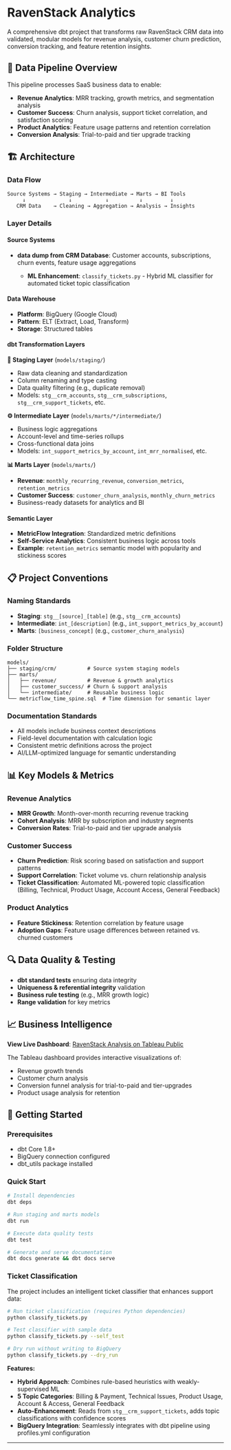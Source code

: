 # RavenStack Analytics #

A comprehensive dbt project that transforms raw RavenStack CRM data into validated, modular models for revenue analysis, customer churn prediction, conversion tracking, and feature retention insights.

## 🎯 Data Pipeline Overview

This pipeline processes SaaS business data to enable:
- **Revenue Analytics**: MRR tracking, growth metrics, and segmentation analysis
- **Customer Success**: Churn analysis, support ticket correlation, and satisfaction scoring  
- **Product Analytics**: Feature usage patterns and retention correlation
- **Conversion Analysis**: Trial-to-paid and tier upgrade tracking

## 🏗️ Architecture

### Data Flow
```
Source Systems → Staging → Intermediate → Marts → BI Tools
     ↓              ↓           ↓          ↓         ↓
   CRM Data    → Cleaning → Aggregation → Analysis → Insights
```

### Layer Details

#### **Source Systems**
- **data dump from CRM Database**: Customer accounts, subscriptions, churn events, feature usage aggregations

  - **ML Enhancement**: `classify_tickets.py` - Hybrid ML classifier for automated ticket topic classification

#### **Data Warehouse**
- **Platform**: BigQuery (Google Cloud)
- **Pattern**: ELT (Extract, Load, Transform)
- **Storage**: Structured tables

#### **dbt Transformation Layers**

**🔄 Staging Layer** (`models/staging/`)
- Raw data cleaning and standardization
- Column renaming and type casting
- Data quality filtering (e.g., duplicate removal)
- Models: `stg__crm_accounts`, `stg__crm_subscriptions`, `stg__crm_support_tickets`, etc.

**⚙️ Intermediate Layer** (`models/marts/*/intermediate/`)
- Business logic aggregations
- Account-level and time-series rollups
- Cross-functional data joins
- Models: `int_support_metrics_by_account`, `int_mrr_normalised`, etc.

**📊 Marts Layer** (`models/marts/`)
- **Revenue**: `monthly_recurring_revenue`, `conversion_metrics`, `retention_metrics`
- **Customer Success**: `customer_churn_analysis`, `monthly_churn_metrics`
- Business-ready datasets for analytics and BI

#### **Semantic Layer**
- **MetricFlow Integration**: Standardized metric definitions
- **Self-Service Analytics**: Consistent business logic across tools
- **Example**: `retention_metrics` semantic model with popularity and stickiness scores

## 📋 Project Conventions

### Naming Standards
- **Staging**: `stg__[source]_[table]` (e.g., `stg__crm_accounts`)
- **Intermediate**: `int_[description]` (e.g., `int_support_metrics_by_account`)
- **Marts**: `[business_concept]` (e.g., `customer_churn_analysis`)

### Folder Structure
```
models/
├── staging/crm/          # Source system staging models
├── marts/
│   ├── revenue/          # Revenue & growth analytics
│   ├── customer_success/ # Churn & support analysis
│   └── intermediate/     # Reusable business logic
└── metricflow_time_spine.sql  # Time dimension for semantic layer
```

### Documentation Standards
- All models include business context descriptions
- Field-level documentation with calculation logic
- Consistent metric definitions across the project
- AI/LLM-optimized language for semantic understanding

## 📊 Key Models & Metrics

### Revenue Analytics
- **MRR Growth**: Month-over-month recurring revenue tracking
- **Cohort Analysis**: MRR by subscription and industry segments
- **Conversion Rates**: Trial-to-paid and tier upgrade analysis

### Customer Success
- **Churn Prediction**: Risk scoring based on satisfaction and support patterns  
- **Support Correlation**: Ticket volume vs. churn relationship analysis
- **Ticket Classification**: Automated ML-powered topic classification (Billing, Technical, Product Usage, Account Access, General Feedback)

### Product Analytics  
- **Feature Stickiness**: Retention correlation by feature usage
- **Adoption Gaps**: Feature usage differences between retained vs. churned customers

## 🔍 Data Quality & Testing

- **dbt standard tests** ensuring data integrity
- **Uniqueness & referential integrity** validation
- **Business rule testing** (e.g., MRR growth logic)
- **Range validation** for key metrics

## 📈 Business Intelligence

**View Live Dashboard**: [RavenStack Analysis on Tableau Public](https://public.tableau.com/views/RavenStackAnalysis/RavenStack?:language=en-US&:sid=&:redirect=auth&:display_count=n&:origin=viz_share_link)

The Tableau dashboard provides interactive visualizations of:
- Revenue growth trends
- Customer churn analysis  
- Conversion funnel analysis for trial-to-paid and tier-upgrades
- Product usage analysis for retention

## 🚀 Getting Started

### Prerequisites
- dbt Core 1.8+ 
- BigQuery connection configured
- dbt_utils package installed

### Quick Start
```bash
# Install dependencies
dbt deps

# Run staging and marts models
dbt run

# Execute data quality tests
dbt test

# Generate and serve documentation
dbt docs generate && dbt docs serve
```

### Ticket Classification
The project includes an intelligent ticket classifier that enhances support data:

```bash
# Run ticket classification (requires Python dependencies)
python classify_tickets.py

# Test classifier with sample data
python classify_tickets.py --self_test

# Dry run without writing to BigQuery
python classify_tickets.py --dry_run
```

**Features:**
- **Hybrid Approach**: Combines rule-based heuristics with weakly-supervised ML
- **5 Topic Categories**: Billing & Payment, Technical Issues, Product Usage, Account & Access, General Feedback
- **Auto-Enhancement**: Reads from `stg__crm_support_tickets`, adds topic classifications with confidence scores
- **BigQuery Integration**: Seamlessly integrates with dbt pipeline using profiles.yml configuration

---